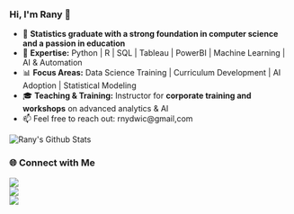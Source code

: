 ### Hi, I'm Rany 👋

- 🔭 **Statistics graduate with a strong foundation in computer science and a passion in education**
- 🔬 **Expertise:** Python | R | SQL | Tableau | PowerBI | Machine Learning | AI & Automation  
- 📊 **Focus Areas:** Data Science Training | Curriculum Development | AI Adoption | Statistical Modeling  
- 🎓 **Teaching & Training:** Instructor for **corporate training and workshops** on advanced analytics & AI
- 📫 Feel free to reach out: rnydwic@gmail,com

<!--
**ranydwi/rany** is a ✨ _special_ ✨ repository because its `README.md` (this file) appears on your GitHub profile.

Here are some ideas to get you started:

- 🔭 I’m currently working on ...
- 🌱 I’m currently learning ...
- 👯 I’m looking to collaborate on ...
- 🤔 I’m looking for help with ...
- 💬 Ask me about ...
- 📫 How to reach me: ...
- 😄 Pronouns: ...
- ⚡ Fun fact: ...

![Top Langs](https://github-readme-stats.vercel.app/api/top-langs/?username=finesaaa&theme=tokyonight&show_icons=true&layout=compact)
-->

![Rany's Github Stats](https://github-readme-stats.vercel.app/api?username=ranydwi&theme=tokyonight&show_icons=true)

### 🌐 **Connect with Me**  
<a href="https://www.linkedin.com/in/ranydwicahyaningtyas"><img src="https://img.shields.io/badge/-LinkedIn-0077B5?style=flat&logo=Linkedin&logoColor=white"/></a>  
<a href="https://www.instagram.com/ranydwic/"><img src="https://img.shields.io/badge/-Instagram-E4405F?style=flat&logo=Instagram&logoColor=white"/></a>  
<a href="https://rpubs.com/ranydc"><img src="https://img.shields.io/endpoint?url=https%3A%2F%2Frstudio.github.io%2Frstudio-shields%2Fcategory%2Fpublications.json"/></a>
